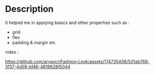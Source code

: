 # Description
It helped me in applying basics and other properties such as :
- grid
- flex
- padding & margin etc.

video :

https://github.com/aryavcr/Fashion-Look/assets/174735438/531ab768-3f37-4d59-bf46-4819628f5044


